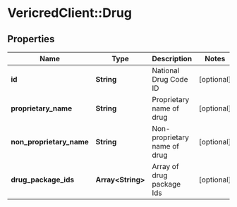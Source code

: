 # VericredClient::Drug

## Properties
Name | Type | Description | Notes
------------ | ------------- | ------------- | -------------
**id** | **String** | National Drug Code ID | [optional] 
**proprietary_name** | **String** | Proprietary name of drug | [optional] 
**non_proprietary_name** | **String** | Non-proprietary name of drug | [optional] 
**drug_package_ids** | **Array&lt;String&gt;** | Array of drug package Ids | [optional] 


